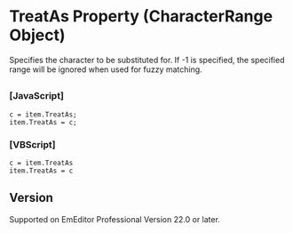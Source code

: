# TreatAs Property (CharacterRange Object)

Specifies the character to be substituted for. If -1 is specified, the specified range will be ignored when used for fuzzy matching.

## 

### \[JavaScript\]

```
c = item.TreatAs;
item.TreatAs = c;
```

### \[VBScript\]

```
c = item.TreatAs
item.TreatAs = c
```

## Version

Supported on EmEditor Professional Version 22.0 or later.
